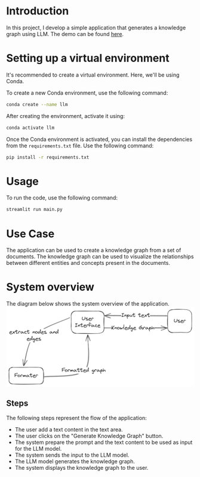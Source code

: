 # Introduction
In this project, I develop a simple application that generates a knowledge graph using LLM. The demo can be found [here](https://buildknowledgegraphllm.streamlit.app/).

# Setting up a virtual environment
It's recommended to create a virtual environment. Here, we'll be using Conda.

To create a new Conda environment, use the following command:

```bash
conda create --name llm
```

After creating the environment, activate it using:

```bash
conda activate llm
```

Once the Conda environment is activated, you can install the dependencies from the `requirements.txt` file. Use the following command:

```bash
pip install -r requirements.txt
```

# Usage
To run the code, use the following command:

```bash
streamlit run main.py
```

# Use Case
The application can be used to create a knowledge graph from a set of documents. The knowledge graph can be used to visualize the relationships between different entities and concepts present in the documents.

# System overview
The diagram below shows the system overview of the application.
![System Overview](doc/overview.png)

## Steps
The following steps represent the flow of the application:
- The user add a text content in the text area.
- The user clicks on the "Generate Knowledge Graph" button.
- The system prepare the prompt and the text content to be used as input for the LLM model.
- The system sends the input to the LLM model.
- The LLM model generates the knowledge graph.
- The system displays the knowledge graph to the user.
